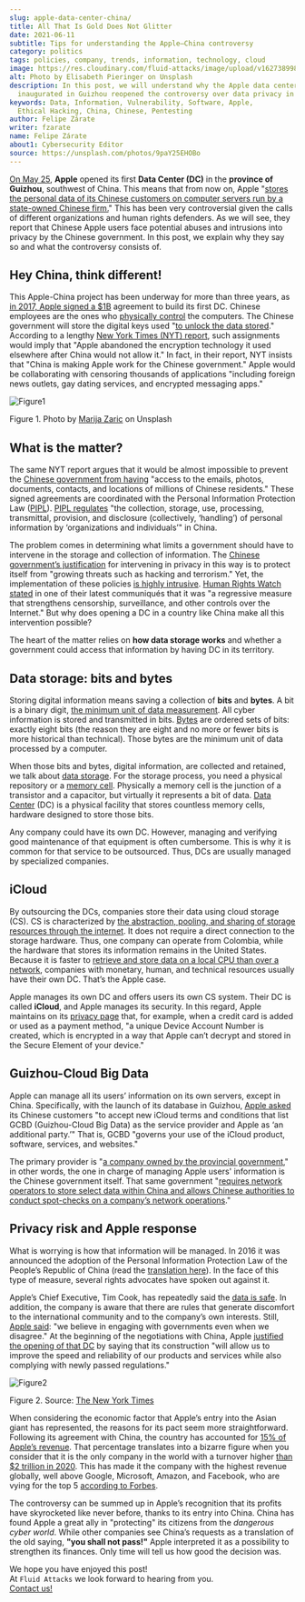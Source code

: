 ```yaml
---
slug: apple-data-center-china/
title: All That Is Gold Does Not Glitter
date: 2021-06-11
subtitle: Tips for understanding the Apple–China controversy
category: politics
tags: policies, company, trends, information, technology, cloud
image: https://res.cloudinary.com/fluid-attacks/image/upload/v1627389989/blog/apple-data-center-china/cover-apple-data-center-china_lihdpl.webp
alt: Photo by Elisabeth Pieringer on Unsplash
description: In this post, we will understand why the Apple data center
  inaugurated in Guizhou reopened the controversy over data privacy in China.
keywords: Data, Information, Vulnerability, Software, Apple,
  Ethical Hacking, China, Chinese, Pentesting
author: Felipe Zárate
writer: fzarate
name: Felipe Zárate
about1: Cybersecurity Editor
source: https://unsplash.com/photos/9paY25EHOBo
---
```


[On
May 25](https://appleinsider.com/articles/21/05/27/first-apple-data-center-in-china-officially-commences-operations),
**Apple** opened its first **Data Center (DC)** in the **province of
Guizhou**, southwest of China. This means that from now on, Apple
"[stores the personal data of its Chinese customers on computer servers
run by a state-owned Chinese
firm.](https://www.bangkokpost.com/tech/2117731/censorship-surveillance-and-profits-hard-bargain-for-apple-in-china)"
This has been very controversial given the calls of different
organizations and human rights defenders. As we will see, they report
that Chinese Apple users face potential abuses and intrusions into
privacy by the Chinese government. In this post, we explain why they say
so and what the controversy consists of.

## Hey China, think different!

This Apple-China project has been underway for more than three years, as
[in 2017, Apple signed a
$1B](https://news.cgtn.com/news/2021-05-27/Apple-s-China-data-center-starts-operation-10BTZQKlCWA/index.html)
agreement to build its first DC. Chinese employees are the ones who
[physically
control](https://www.nytimes.com/2021/05/17/technology/apple-china-censorship-data.html)
the computers. The Chinese government will store the digital keys used
"[to unlock the data
stored](https://www.datacenterdynamics.com/en/news/apples-chinese-data-centers-store-encryption-keys-in-same-facility-as-user-data/)."
According to a lengthy [New York Times (NYT)
report](https://www.nytimes.com/2021/05/17/technology/apple-china-censorship-data.html?smid=url-share),
such assignments would imply that "Apple abandoned the encryption
technology it used elsewhere after China would not allow it." In fact,
in their report, NYT insists that "China is making Apple work for the
Chinese government." Apple would be collaborating with censoring
thousands of applications "including foreign news outlets, gay dating
services, and encrypted messaging apps."

<div class="imgblock">

![Figure1](https://res.cloudinary.com/fluid-attacks/image/upload/v1623358302/blog/apple-data-center-china/figure1_tnwmxz.webp)

<div class="title">

Figure 1. Photo by [Marija Zaric](https://unsplash.com/photos/Vdz1YQgDQz8) on Unsplash

</div>

</div>

## What is the matter?

The same NYT report argues that it would be almost impossible to prevent
the [Chinese government from
having](https://www.nytimes.com/2021/05/17/technology/apple-china-censorship-data.html)
"access to the emails, photos, documents, contacts, and locations of
millions of Chinese residents." These signed agreements are coordinated
with the Personal Information Protection Law
([PIPL](https://www.newamerica.org/cybersecurity-initiative/digichina/blog/chinas-draft-personal-information-protection-law-full-translation/)).
[PIPL
regulates](https://www.newamerica.org/cybersecurity-initiative/digichina/blog/how-will-chinas-privacy-law-apply-to-the-chinese-state/)
"the collection, storage, use, processing, transmittal, provision, and
disclosure (collectively, ‘handling’) of personal information by
‘organizations and individuals’" in China.

The problem comes in determining what limits a government should have to
intervene in the storage and collection of information. The [Chinese
government’s
justification](https://www.business-humanrights.org/fr/derni%C3%A8res-actualit%C3%A9s/china-adopts-cyber-security-law-in-face-of-overseas-opposition/)
for intervening in privacy in this way is to protect itself from
"growing threats such as hacking and terrorism." Yet, the implementation
of these policies [is highly
intrusive](https://www.reuters.com/article/us-china-parliament-cyber-idUSKBN132049).
[Human Rights Watch
stated](https://www.hrw.org/news/2016/11/06/china-abusive-cybersecurity-law-set-be-passed)
in one of their latest communiqués that it was "a regressive measure
that strengthens censorship, surveillance, and other controls over the
Internet." But why does opening a DC in a country like China make all
this intervention possible?

The heart of the matter relies on **how data storage works** and whether
a government could access that information by having DC in its
territory.

## Data storage: bits and bytes

Storing digital information means saving a collection of **bits** and
**bytes**. A bit is a binary digit, [the minimum unit of data
measurement](https://www.redhat.com/sysadmin/bits-vs-bytes). All cyber
information is stored and transmitted in bits.
[Bytes](https://kb.iu.edu/d/ackw) are ordered sets of bits: exactly
eight bits (the reason they are eight and no more or fewer bits is more
historical than technical). Those bytes are the minimum unit of data
processed by a computer.

When those bits and bytes, digital information, are collected and
retained, we talk about [data
storage](https://www.redhat.com/en/topics/data-storage). For the storage
process, you need a physical repository or a [memory
cell](https://computer.howstuffworks.com/ram.htm). Physically a memory
cell is the junction of a transistor and a capacitor, but virtually it
represents a bit of data. [Data
Center](https://www.cpisolutions.com/blog/what-is-a-data-center/) (DC)
is a physical facility that stores countless memory cells, hardware
designed to store those bits.

Any company could have its own DC. However, managing and verifying good
maintenance of that equipment is often cumbersome. This is why it is
common for that service to be outsourced. Thus, DCs are usually managed
by specialized companies.

## iCloud

By outsourcing the DCs, companies store their data using cloud storage
(CS). CS is characterized by [the abstraction, pooling, and sharing of
storage resources through the
internet](https://www.redhat.com/en/topics/data-storage/what-is-cloud-storage).
It does not require a direct connection to the storage hardware. Thus,
one company can operate from Colombia, while the hardware that stores
its information remains in the United States. Because it is faster to
[retrieve and store data on a local CPU than over a
network](https://www.redhat.com/sysadmin/bits-vs-bytes), companies with
monetary, human, and technical resources usually have their own DC.
That’s the Apple case.

Apple manages its own DC and offers users its own CS system. Their DC is
called **iCloud**, and Apple manages its security. In this regard, Apple
maintains on its [privacy page](https://www.apple.com/privacy/features/)
that, for example, when a credit card is added or used as a payment
method, "a unique Device Account Number is created, which is encrypted
in a way that Apple can’t decrypt and stored in the Secure Element of
your device."

## Guizhou-Cloud Big Data

Apple can manage all its users’ information on its own servers, except
in China. Specifically, with the launch of its database in Guizhou,
[Apple
asked](https://www.bangkokpost.com/tech/2117731/censorship-surveillance-and-profits-hard-bargain-for-apple-in-china)
its Chinese customers "to accept new iCloud terms and conditions that
list GCBD (Guizhou-Cloud Big Data) as the service provider and Apple as
‘an additional party.’" That is, GCBD "governs your use of the iCloud
product, software, services, and websites."

The primary provider is "[a company owned by the provincial
government](https://global.chinadaily.com.cn/a/201806/07/WS5b1888fba31001b82571e9d1.html),"
in other words, the one in charge of managing Apple users' information
is the Chinese government itself. That same government "[requires
network operators to store select data within China and allows Chinese
authorities to conduct spot-checks on a company’s network
operations](https://thediplomat.com/2017/06/chinas-cybersecurity-law-what-you-need-to-know/)."

## Privacy risk and Apple response

What is worrying is how that information will be managed. In 2016 it was
announced the adoption of the Personal Information Protection Law of the
People’s Republic of China (read the [translation
here](https://www.newamerica.org/cybersecurity-initiative/digichina/blog/chinas-draft-personal-information-protection-law-full-translation/)).
In the face of this type of measure, several rights advocates have
spoken out against it.

Apple’s Chief Executive, Tim Cook, has repeatedly said the [data is
safe](https://www.bangkokpost.com/tech/2117731/censorship-surveillance-and-profits-hard-bargain-for-apple-in-china).
In addition, the company is aware that there are rules that generate
discomfort to the international community and to the company’s own
interests. Still, [Apple
said](https://www.nytimes.com/2017/07/12/business/apple-china-data-center-cybersecurity.html):
"we believe in engaging with governments even when we disagree." At the
beginning of the negotiations with China, Apple [justified the opening
of that
DC](https://www.nytimes.com/2017/07/12/business/apple-china-data-center-cybersecurity.html)
by saying that its construction "will allow us to improve the speed and
reliability of our products and services while also complying with newly
passed regulations."

<div class="imgblock">

![Figure2](https://res.cloudinary.com/fluid-attacks/image/upload/v1623358298/blog/apple-data-center-china/figure2_pmmnob.webp)

<div class="title">

Figure 2. Source: [The New York
Times](https://www.nytimes.com/2020/08/19/technology/apple-2-trillion.html)

</div>

</div>

When considering the economic factor that Apple’s entry into the Asian
giant has represented, the reasons for its pact seem more
straightforward. Following its agreement with China, the country has
accounted for [15% of Apple’s
revenue](https://www.bbc.com/news/business-57395094). That percentage
translates into a bizarre figure when you consider that it is the only
company in the world with a turnover higher [than $2 trillion in
2020](https://www.nytimes.com/2020/08/19/technology/apple-2-trillion.html).
This has made it the company with the highest revenue globally, well
above Google, Microsoft, Amazon, and Facebook, who are vying for the top
5 [according to
Forbes](https://www.forbes.com/the-worlds-most-valuable-brands/#67d38cd7119c).

The controversy can be summed up in Apple’s recognition that its profits
have skyrocketed like never before, thanks to its entry into China.
China has found Apple a great ally in "protecting" its citizens from the
*dangerous cyber world*. While other companies see China’s requests as a
translation of the old saying, **"you shall not pass\!"** Apple
interpreted it as a possibility to strengthen its finances. Only time
will tell us how good the decision was.

We hope you have enjoyed this post!\
At `Fluid Attacks` we look forward to hearing from you.\
[Contact us\!](../../contact-us/)
